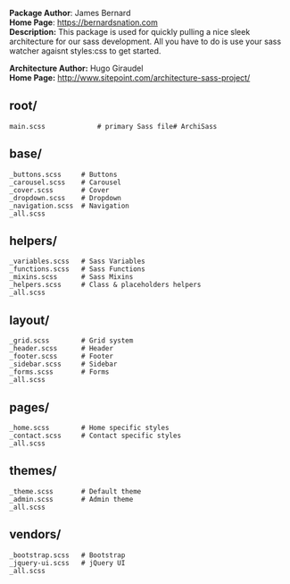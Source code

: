 **Package Author**: James Bernard \
**Home Page**: https://bernardsnation.com \
**Description:** This package is used for quickly pulling a nice sleek architecture for our sass development. All you have to do is use your sass watcher agaisnt styles:css to get started.

**Architecture Author:**  Hugo Giraudel \
**Home Page:** http://www.sitepoint.com/architecture-sass-project/

root/ 
-
    main.scss             # primary Sass file# ArchiSass

base/
- 
    _buttons.scss     # Buttons 
	_carousel.scss    # Carousel 
	_cover.scss       # Cover 
	_dropdown.scss    # Dropdown 
	_navigation.scss  # Navigation 
	_all.scss
helpers/ 
-
	_variables.scss   # Sass Variables 
	_functions.scss   # Sass Functions 
	_mixins.scss      # Sass Mixins 
	_helpers.scss     # Class & placeholders helpers 
	_all.scss
layout/ 
-
	_grid.scss        # Grid system 
	_header.scss      # Header 
	_footer.scss      # Footer 
	_sidebar.scss     # Sidebar 
	_forms.scss       # Forms 
	_all.scss
pages/ 
-
	_home.scss        # Home specific styles 
	_contact.scss     # Contact specific styles 
	_all.scss
themes/ 
-
	_theme.scss       # Default theme 
	_admin.scss       # Admin theme 
	_all.scss
vendors/ 
-
	_bootstrap.scss   # Bootstrap 
	_jquery-ui.scss   # jQuery UI 
	_all.scss